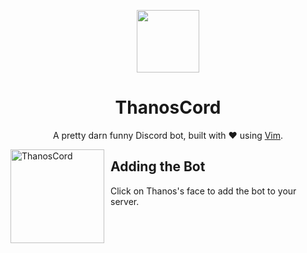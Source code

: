 <p align="center"><img src="https://i.imgur.com/oVgSuw2.png" height="100" width="100"></p>
<h1 align="center">ThanosCord</h1>
<p align="center">A pretty darn funny Discord bot, built with ❤️ using <a href="https://www.vim.org">Vim</a>.</p>

<a href="https://discordapp.com/oauth2/authorize?client_id=593186203143241728&permissions=378951&scope=bot"><img width="150" height="150" align="left" style="float: left; margin: 0 10px 0 0;" alt="ThanosCord" src="https://i.imgur.com/paOfg4C.jpg"></a>

## Adding the Bot
Click on Thanos's face to add the bot to your server.
